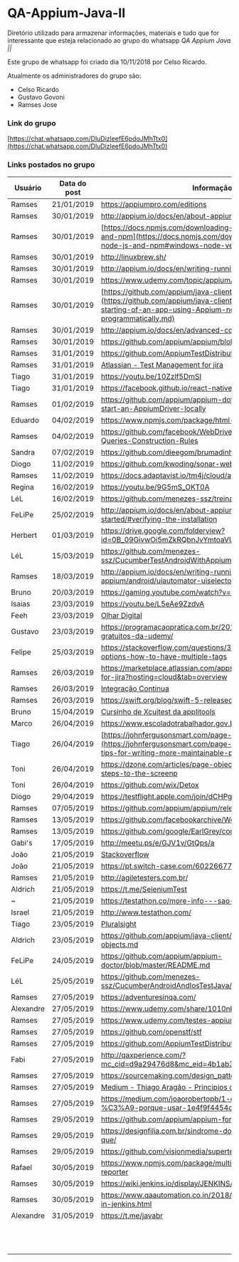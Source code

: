 # QA-Appium-Java-II
Diretório utilizado para armazenar informações, materiais e tudo que for interessante que esteja relacionado ao grupo do whatsapp *QA Appium Java ||*

Este grupo de whatsapp foi criado dia 10/11/2018 por Celso Ricardo.

Atualmente os administradores do grupo são:
- Celso Ricardo
- Gustavo Govoni
- Ramses Jose

### Link do grupo

[https://chat.whatsapp.com/DluDizleefE6pdoJMhTtx0](https://chat.whatsapp.com/DluDizleefE6pdoJMhTtx0)

### Links postados no grupo

|Usuário|Data do post|Informação|Indicações|
|---|---|---|---|
|Ramses|21/01/2019|https://appiumpro.com/editions|3x|
|Ramses|30/01/2019|http://appium.io/docs/en/about-appium/getting-started/|2x|
|Ramses|30/01/2019|[https://docs.npmjs.com/downloading-and-installing-node-js-and-npm](https://docs.npmjs.com/downloading-and-installing-node-js-and-npm#windows-node-version-managers)|1x|
|Ramses|30/01/2019|http://linuxbrew.sh/|1x|
|Ramses|30/01/2019|http://appium.io/docs/en/writing-running-appium/server-args/|2x|
|Ramses|30/01/2019|https://www.udemy.com/topic/appium/|1x|
|Ramses|30/01/2019|[https://github.com/appium/java-client/blob/master/docs](https://github.com/appium/java-client/blob/master/docs/The-starting-of-an-app-using-Appium-node-server-started-programmatically.md)||
|Ramses|30/01/2019|http://appium.io/docs/en/advanced-concepts/parallel-tests/||
|Ramses|30/01/2019|https://github.com/appium/appium/blob/master/CHANGELOG.md||
|Ramses|31/01/2019|https://github.com/AppiumTestDistribution/AppiumTestDistribution||
|Ramses|31/01/2019|[Atlassian - Test Management for jira](https://marketplace.atlassian.com/apps/1213259/test-management-for-jira?hosting=cloud&tab=overview)||
|Tiago|31/01/2019|https://youtu.be/10Zzlf5DmSI||
|Tiago|31/01/2019|https://facebook.github.io/react-native/docs/accessibility||
|Ramses|01/02/2019|https://github.com/appium/appium-dotnet-driver/wiki/How-to-start-an-AppiumDriver-locally||
|Eduardo|04/02/2019|https://www.npmjs.com/package/html-reporter-mobile-test||
|Ramses|04/02/2019|https://github.com/facebook/WebDriverAgent/wiki/Class-Chain-Queries-Construction-Rules||
|Sandra|07/02/2019|https://github.com/dieegom/brumadinho_location||
|Diogo|11/02/2019|https://github.com/kwoding/sonar-webdriver-plugin||
|Ramses|11/02/2019|https://docs.adaptavist.io/tm4j/cloud/api/v2/#||
|Regina|16/02/2019|https://youtu.be/9G5mS_OKT0A||
|LéL|16/02/2019|https://github.com/menezes-ssz/treinamento-appium-java||
|FeLiPe|25/02/2019|http://appium.io/docs/en/about-appium/getting-started/#verifying-the-installation||
|Herbert|01/03/2019|https://drive.google.com/folderview?id=0B_09GivwOi5mZkRQbnJvYmtoaVU||
|LéL|15/03/2019|https://github.com/menezes-ssz/CucumberTestAndroidWithAppium||
|Ramses|18/03/2019|http://appium.io/docs/en/writing-running-appium/android/uiautomator-uiselector/||
|Bruno|20/03/2019|https://gaming.youtube.com/watch?v=KBGJjaG3bJs||
|Isaias|23/03/2019|https://youtu.be/L5eAe9ZzdvA||
|Feeh|23/03/2019|[Olhar Digital](https://olhardigital.com.br/noticia/startup-oferece-cursos-gratuitos-de-python-e-react/83983?fbclid=IwAR1apOVNb4yN6bZQlEt4bPSsG8JGw6YCGe1WwOlp3Cs68dNn4-bIu5-f7pw)||
|Gustavo|23/03/2019|https://programacaopratica.com.br/2019/03/23/250-cursos-gratuitos-da-udemy/||
|Felipe|25/03/2019|https://stackoverflow.com/questions/34538571/dcucumber-options-how-to-have-multiple-tags||
|Ramses|26/03/2019|https://marketplace.atlassian.com/apps/1214697/sauce-labs-for-jira?hosting=cloud&tab=overview||
|Ramses|26/03/2019|[Integração Continua](https://wiki.saucelabs.com/display/DOCS/Using+Sauce+Labs+with+Continuous+Integration+Platforms)||
|Ramses|26/03/2019|https://swift.org/blog/swift-5-released/||
|Bruno|15/04/2019|[Cursinho de Xcuitest da applitools](https://testautomationu.applitools.com/introduction-to-ios-test-automation-with-xcuitest/?mkt_tok=eyJpIjoiWkRobE1tRTBNamcxTWpBMiIsInQiOiJVV2dCUlhUMnRaeHl2eUVhTWNzNFFkVmRVNDBqTjk3K09BVkZjYUlhRzQyQkV5M3lGQ1RlWFh5SDJwUXVhVTBhTEVMQ1RpYklNTFZkMmE0NkpsTWo4Z0hnXC9yNWlIWFE1cDEwb2VkY3JESEpFYWJ3eTZpZldXNURMcGZIWHdTNGcifQ%3D%3D)||
|Marco|26/04/2019|https://www.escoladotrabalhador.gov.br/cursos/||
|Tiago|26/04/2019|[https://johnfergusonsmart.com/page-objects...](https://johnfergusonsmart.com/page-objects-that-suck-less-tips-for-writing-more-maintainable-page-objects/)||
|Toni|26/04/2019|https://dzone.com/articles/page-objects-refactored-solid-steps-to-the-screenp||
|Toni|26/04/2019|https://github.com/wix/Detox||
|Diogo|29/04/2019|https://testflight.apple.com/join/dCHPgTEO||
|Ramses|07/05/2019|https://github.com/appium/appium/releases||
|Ramses|13/05/2019|https://github.com/facebookarchive/WebDriverAgent||
|Ramses|13/05/2019|https://github.com/google/EarlGrey/commits/earlgrey2||
|Gabi's|17/05/2019|http://meetu.ps/e/GJV1v/GtQps/a||
|João|21/05/2019|[Stackoverflow](https://pt.stackoverflow.com/questions/94620/qual-a-melhor-maneira-mais-r%C3%A1pida-de-ler-um-arquivo-de-um-servidor-web)||
|João|21/05/2019|https://pt.switch-case.com/60226677||
|Ramses|21/05/2019|http://agiletesters.com.br/||
|Aldrich|21/05/2019|https://t.me/SeleniumTest||
|~|21/05/2019|https://testathon.co/more-info---sao-paulo-10th-august/||
|Israel|21/05/2019|http://www.testathon.com/||
|Tiago|23/05/2019|[Pluralsight](https://www.pluralsight.com/guides/getting-started-with-page-object-pattern-for-your-selenium-tests?clickid=Qol2Fy0SPW5ZwtN1mqSMJU4yUkl3bMSB2Stlzg0&irgwc=1&mpid=27795&utm_source=impactradius&utm_medium=digital_affiliate&utm_campaign=27795&aid=7010a000001xAKZAA2)||
|Aldrich|23/05/2019|https://github.com/appium/java-client/blob/master/docs/Page-objects.md||
|FeLiPe|24/05/2019|https://github.com/appium/appium-doctor/blob/master/README.md||
|LéL|25/05/2019|https://github.com/menezes-ssz/CucumberAndroidAndIosTestJava/blob/master/pom.xml||
|Ramses|27/05/2019|https://adventuresinqa.com/||
|Alexandre|27/05/2019|https://www.udemy.com/share/1010nkBEEec11QQXQ=/||
|Ramses|27/05/2019|https://www.udemy.com/testes-appium/||
|Ramses|27/05/2019|https://github.com/openstf/stf||
|Ramses|27/05/2019|https://github.com/AppiumTestDistribution/AppiumTestDistribution||
|Fabi|27/05/2019|http://qaxperience.com/?mc_cid=d9a29476d8&mc_eid=4b1ab39f18||
|Ramses|27/05/2019|https://sourcemaking.com/design_patterns||
|Ramses|27/05/2019|[Medium - Thiago Aragão - Principios da programação OO](https://medium.com/thiago-aragao/solid-princ%C3%ADpios-da-programa%C3%A7%C3%A3o-orientada-a-objetos-ba7e31d8fb25)||
|Ramses|27/05/2019|https://medium.com/joaorobertopb/1-clean-code-o-que-%C3%A9-porque-usar-1e4f9f4454c6||
|Ramses|29/05/2019|https://github.com/appium/appium-for-mac/issues/57|1x|
|Ramses|29/05/2019|https://designfilia.com.br/sindrome-do-impostor-saiba-por-que/|1x|
|Ramses|29/05/2019|https://github.com/visionmedia/supertest|1x|
|Rafael|30/05/2019|https://www.npmjs.com/package/multiple-cucumber-html-reporter|1x|
|Ramses|30/05/2019|https://wiki.jenkins.io/display/JENKINS/Allure+Plugin|1x|
|Ramses|30/05/2019|https://www.qaautomation.co.in/2018/09/extent-report-setup-in-jenkins.html|1x|
|Alexandre|31/05/2019|https://t.me/javabr|1x|
|   |   |   |   |
|   |   |   |   |
|   |   |   |   |
|   |   |   |   |
|   |   |   |   |
|   |   |   |   |
|   |   |   |   |
|   |   |   |   |
|   |   |   |   |
|   |   |   |   |
|   |   |   |   |
|   |   |   |   |
